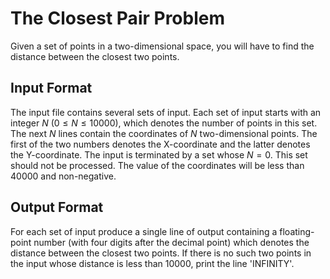# The Closest Pair Problem

Given a set of points in a two-dimensional space, you will have to find the distance between the closest two points.

## Input Format

The input file contains several sets of input.
Each set of input starts with an integer $N$ ($0 \le N \le 10000$), which denotes the number of points in this set.
The next $N$ lines contain the coordinates of $N$ two-dimensional points. The first of the two numbers denotes the X-coordinate and the latter denotes the Y-coordinate.
The input is terminated by a set whose $N=0$. This set should not be processed.
The value of the coordinates will be less than $40000$ and non-negative.

## Output Format

For each set of input produce a single line of output containing a floating-point number (with four digits after the decimal point) which denotes the distance between the closest two points.
If there is no such two points in the input whose distance is less than $10000$, print the line 'INFINITY'.
